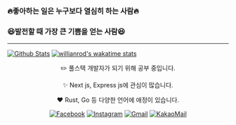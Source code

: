 ### :fire:좋아하는 일은 누구보다 열심히 하는 사람:fire:
### :satisfied:발전할 때 가장 큰 기쁨을 얻는 사람:satisfied:
---

[![Github Stats](https://github-readme-stats.vercel.app/api?username=al-co-js&count_private=true&show_icons=true&theme=dracula&include_all_commits=true)](https://github.com/anuraghazra/github-readme-stats)
[![willianrod's wakatime stats](https://github-readme-stats.vercel.app/api/wakatime?username=al-co-js&count_private=true&theme=dracula)](https://github.com/anuraghazra/github-readme-stats)

<div align="center">

:pencil2: 풀스택 개발자가 되기 위해 공부 중입니다.

:sparkles: Next js, Express js에 관심이 많습니다.

:heart: Rust, Go 등 다양한 언어에 애정이 있습니다.

[![Facebook](https://img.shields.io/badge/-Facebook-282a36?logo=facebook)](https://facebook.com/al.co.j.s)
[![Instagram](https://img.shields.io/badge/-Instagram-282a36?logo=instagram)](https://instagram.com/al.co.js)
[![Gmail](https://img.shields.io/badge/-Gmail-282a36?logo=gmail)](mailto:shimjs81@gmail.com)
[![KakaoMail](https://img.shields.io/badge/-Kakao-282a36?logo=kakao)](mailto:al.co.js@kakao.com)

</div>
